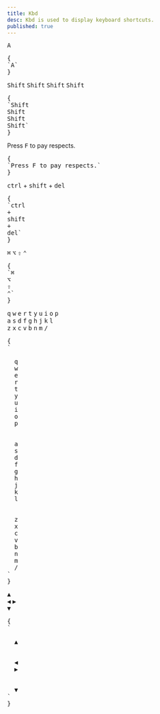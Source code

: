 ```yaml
---
title: Kbd
desc: Kbd is used to display keyboard shortcuts.
published: true
---
```


<script>
  import Component from "@components/Component.svelte"
  import ClassTable from "@components/ClassTable.svelte"
</script>

<ClassTable
data="{[
  { type:'component', class: 'kbd', desc: 'Do show a keyboard key or a shortcut key' },
  { type:'responsive', class: 'kbd-lg', desc: 'Large size' },
  { type:'responsive', class: 'kbd-md', desc: 'Medium size (default)' },
  { type:'responsive', class: 'kbd-sm', desc: 'Small size' },
  { type:'responsive', class: 'kbd-xs', desc: 'Extra small size' },
]}"
/>

<Component title="Kbd">
<kbd class="kbd">A</kbd>
<pre slot="html">{
`<kbd class="kbd">A</kbd>`
}</pre>
</Component>

<Component title="Kbd sizes">
<kbd class="kbd kbd-lg">Shift</kbd>
<kbd class="kbd kbd-md">Shift</kbd>
<kbd class="kbd kbd-sm">Shift</kbd>
<kbd class="kbd kbd-xs">Shift</kbd>
<pre slot="html">{
`<kbd class="kbd kbd-lg">Shift</kbd>
<kbd class="kbd kbd-md">Shift</kbd>
<kbd class="kbd kbd-sm">Shift</kbd>
<kbd class="kbd kbd-xs">Shift</kbd>`
}</pre>
</Component>

<Component title="In text">
Press <kbd class="kbd kbd-sm">F</kbd> to pay respects.
<pre slot="html">{
`Press <kbd class="kbd kbd-sm">F</kbd> to pay respects.`
}</pre>
</Component>

<Component title="Key combination">
<kbd class="kbd">ctrl</kbd>
+
<kbd class="kbd">shift</kbd>
+
<kbd class="kbd">del</kbd>
<pre slot="html">{
`<kbd class="kbd">ctrl</kbd>
+
<kbd class="kbd">shift</kbd>
+
<kbd class="kbd">del</kbd>`
}</pre>
</Component>

<Component title="Function Keys">
<kbd class="kbd">⌘</kbd>
<kbd class="kbd">⌥</kbd>
<kbd class="kbd">⇧</kbd>
<kbd class="kbd">⌃</kbd>
<pre slot="html">{
`<kbd class="kbd">⌘</kbd>
<kbd class="kbd">⌥</kbd>
<kbd class="kbd">⇧</kbd>
<kbd class="kbd">⌃</kbd>`
}</pre>
</Component>

<Component title="A full keyboard">
<div class="flex justify-center gap-1 w-full">
  <kbd class="kbd">q</kbd>
  <kbd class="kbd">w</kbd>
  <kbd class="kbd">e</kbd>
  <kbd class="kbd">r</kbd>
  <kbd class="kbd">t</kbd>
  <kbd class="kbd">y</kbd>
  <kbd class="kbd">u</kbd>
  <kbd class="kbd">i</kbd>
  <kbd class="kbd">o</kbd>
  <kbd class="kbd">p</kbd>
</div> 
<div class="flex justify-center gap-1 w-full">
  <kbd class="kbd">a</kbd>
  <kbd class="kbd">s</kbd>
  <kbd class="kbd">d</kbd>
  <kbd class="kbd">f</kbd>
  <kbd class="kbd">g</kbd>
  <kbd class="kbd">h</kbd>
  <kbd class="kbd">j</kbd>
  <kbd class="kbd">k</kbd>
  <kbd class="kbd">l</kbd>
</div> 
<div class="flex justify-center gap-1 w-full">
  <kbd class="kbd">z</kbd>
  <kbd class="kbd">x</kbd>
  <kbd class="kbd">c</kbd>
  <kbd class="kbd">v</kbd>
  <kbd class="kbd">b</kbd>
  <kbd class="kbd">n</kbd>
  <kbd class="kbd">m</kbd>
  <kbd class="kbd">/</kbd>
</div>
<pre slot="html">{
`<div class="flex justify-center gap-1 my-1 w-full">
  <kbd class="kbd">q</kbd>
  <kbd class="kbd">w</kbd>
  <kbd class="kbd">e</kbd>
  <kbd class="kbd">r</kbd>
  <kbd class="kbd">t</kbd>
  <kbd class="kbd">y</kbd>
  <kbd class="kbd">u</kbd>
  <kbd class="kbd">i</kbd>
  <kbd class="kbd">o</kbd>
  <kbd class="kbd">p</kbd>
</div> 
<div class="flex justify-center gap-1 my-1 w-full">
  <kbd class="kbd">a</kbd>
  <kbd class="kbd">s</kbd>
  <kbd class="kbd">d</kbd>
  <kbd class="kbd">f</kbd>
  <kbd class="kbd">g</kbd>
  <kbd class="kbd">h</kbd>
  <kbd class="kbd">j</kbd>
  <kbd class="kbd">k</kbd>
  <kbd class="kbd">l</kbd>
</div> 
<div class="flex justify-center gap-1 my-1 w-full">
  <kbd class="kbd">z</kbd>
  <kbd class="kbd">x</kbd>
  <kbd class="kbd">c</kbd>
  <kbd class="kbd">v</kbd>
  <kbd class="kbd">b</kbd>
  <kbd class="kbd">n</kbd>
  <kbd class="kbd">m</kbd>
  <kbd class="kbd">/</kbd>
</div>`
}</pre>
</Component>

<Component title="Arrow Keys">
<div class="flex justify-center w-full">
  <kbd class="kbd">▲</kbd>
</div>
<div class="flex justify-center gap-12 w-full">
  <kbd class="kbd">◀︎</kbd>
  <kbd class="kbd">▶︎</kbd>
</div>
<div class="flex justify-center w-full">
  <kbd class="kbd">▼</kbd>
</div>
<pre slot="html">{
`<div class="flex justify-center w-full">
  <kbd class="kbd">▲</kbd>
</div>
<div class="flex justify-center gap-12 w-full">
  <kbd class="kbd">◀︎</kbd>
  <kbd class="kbd">▶︎</kbd>
</div>
<div class="flex justify-center w-full">
  <kbd class="kbd">▼</kbd>
</div>`
}</pre>
</Component>
